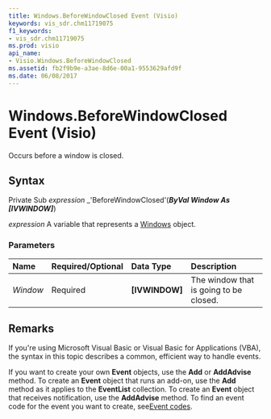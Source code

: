 ```yaml
---
title: Windows.BeforeWindowClosed Event (Visio)
keywords: vis_sdr.chm11719075
f1_keywords:
- vis_sdr.chm11719075
ms.prod: visio
api_name:
- Visio.Windows.BeforeWindowClosed
ms.assetid: fb2f9b9e-a3ae-8d6e-00a1-9553629afd9f
ms.date: 06/08/2017
---
```



# Windows.BeforeWindowClosed Event (Visio)

Occurs before a window is closed.


## Syntax

Private Sub  _expression_ _'BeforeWindowClosed'(**_ByVal Window As [IVWINDOW]_**)

 _expression_ A variable that represents a [Windows](./Visio.Windows.md) object.


### Parameters



|**Name**|**Required/Optional**|**Data Type**|**Description**|
|:-----|:-----|:-----|:-----|
| _Window_|Required| **[IVWINDOW]**|The window that is going to be closed.|

## Remarks

If you're using Microsoft Visual Basic or Visual Basic for Applications (VBA), the syntax in this topic describes a common, efficient way to handle events.

If you want to create your own  **Event** objects, use the **Add** or **AddAdvise** method. To create an **Event** object that runs an add-on, use the **Add** method as it applies to the **EventList** collection. To create an **Event** object that receives notification, use the **AddAdvise** method. To find an event code for the event you want to create, see[Event codes](../visio/Concepts/event-codesvisio.md).



